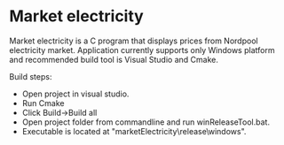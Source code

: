 # Market electricity

Market electricity is a C program that displays prices from Nordpool electricity market.
Application currently supports only Windows platform and recommended build tool is Visual Studio and Cmake.

Build steps:
- Open project in visual studio.
- Run Cmake
- Click Build->Build all
- Open project folder from commandline and run winReleaseTool.bat.
- Executable is located at "marketElectricity\release\windows".
